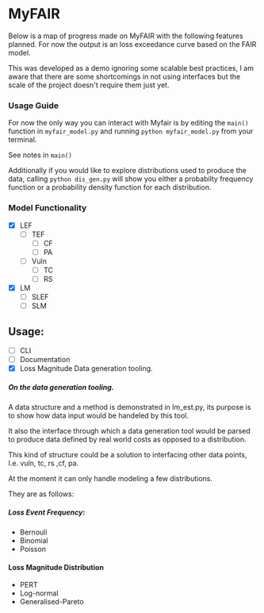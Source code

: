 # MyFAIR
Below is a map of progress made on MyFAIR with the following features planned.
For now the output is an loss exceedance curve based on the FAIR model.

This was developed as a demo ignoring some scalable best practices, I am aware that there are some shortcomings in not using interfaces but the scale of the project doesn't require them just yet.

### Usage Guide
For now the only way you can interact with Myfair is by editing the `main()` function
in `myfair_model.py` and running  `python myfair_model.py` from your terminal.

See notes in `main()`

Additionally if you would like to explore distributions used to produce the data, calling `python dis_gen.py` will show you either a probabilty frequency function or a probability density function for each distribution.

### Model Functionality
- [x] LEF
	- [ ] TEF
		- [ ] CF
		- [ ] PA
	- [ ] Vuln
		- [ ] TC
		- [ ] RS
- [x] LM
	- [ ] SLEF
	- [ ] SLM
## Usage:
- [ ] CLI 
- [ ] Documentation
- [x] Loss Magnitude Data generation tooling.

##### On the data generation tooling.
A data structure and a method is demonstrated in lm_est.py, 
its purpose is to show how data input would be handeled by this tool.

It also the interface through which a data generation tool would be parsed to produce
data defined by real world costs as opposed to a distribution.

This kind of structure could be a solution to interfacing other data points, I.e. vuln, tc, rs ,cf, pa.

At the moment it can only handle modeling a few distributions. 

They are as follows:

##### Loss Event Frequency:
- Bernouli
- Binomial
- Poisson

#### Loss Magnitude Distribution
- PERT
- Log-normal
- Generalised-Pareto

